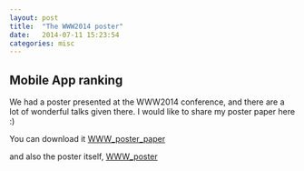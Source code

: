 ```yaml
---
layout: post
title:  "The WWW2014 poster"
date:   2014-07-11 15:23:54
categories: misc
---
```


## Mobile App ranking

We had a poster presented at the WWW2014 conference, and there are a lot of wonderful talks given there.
I would like to share my poster paper here :)

You can download it [WWW_poster_paper](/miscs/pos053-yu.pdf)

and also the poster itself, [WWW_poster](/miscs/wwwposter.pdf)
